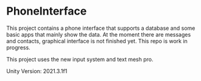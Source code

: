# PhoneInterface
This project contains a phone interface that supports a database and some basic apps that mainly show the data. At the moment there are messages and contacts, graphical interface is not finished yet. This repo is work in progress.


This project uses the new input system and text mesh pro.

Unity Version: 2021.3.1f1
